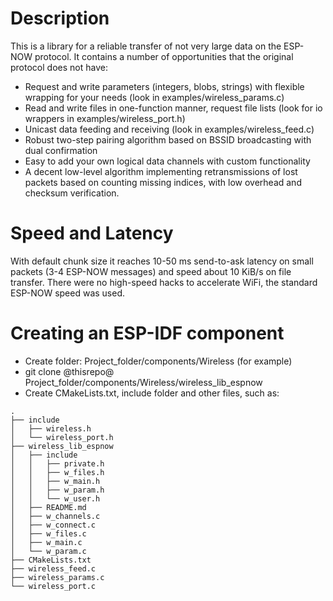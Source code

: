 # Description

This is a library for a reliable transfer of not very large data on the ESP-NOW protocol. It contains a number of opportunities that the original protocol does not have: 
- Request and write parameters (integers, blobs, strings) with flexible wrapping for your needs (look in examples/wireless_params.c)
- Read and write files in one-function manner, request file lists (look for io wrappers in examples/wireless_port.h)
- Unicast data feeding and receiving (look in examples/wireless_feed.c)
- Robust two-step pairing algorithm based on BSSID broadcasting with dual confirmation
- Easy to add your own logical data channels with custom functionality
- A decent low-level algorithm implementing retransmissions of lost packets based on counting missing indices, with low overhead and checksum verification.

# Speed and Latency

With default chunk size it reaches 10-50 ms send-to-ask latency on small packets (3-4 ESP-NOW messages) and speed about 10 KiB/s on file transfer.
There were no high-speed hacks to accelerate WiFi, the standard ESP-NOW speed was used.

# Creating an ESP-IDF component

- Create folder: Project_folder/components/Wireless (for example)
- git clone @thisrepo@ Project_folder/components/Wireless/wireless_lib_espnow
- Create CMakeLists.txt, include folder and other files, such as:
```
.
├── include
│   ├── wireless.h
│   └── wireless_port.h
├── wireless_lib_espnow
│   ├── include
│   │   ├── private.h
│   │   ├── w_files.h
│   │   ├── w_main.h
│   │   ├── w_param.h
│   │   └── w_user.h
│   ├── README.md
│   ├── w_channels.c
│   ├── w_connect.c
│   ├── w_files.c
│   ├── w_main.c
│   └── w_param.c
├── CMakeLists.txt
├── wireless_feed.c
├── wireless_params.c
└── wireless_port.c
```
 


